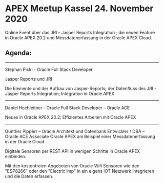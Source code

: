 # APEX Meetup Kassel  24. November 2020

Online Event über das JRI - Jasper Reports Integration ; die neuen Feature in Oracle APEX 20.2 und Messdatenerfassung in der Oracle APEX Cloud.


## Agenda:

--------

Stephan Pickl - Oracle Full Stack Developer

Jasper Reports und JRI

Die Elemente und der Aufbau von Jasper-Reports; der Datenfluss des JRI - Jasper Reports Integration; Integration in Oracle APEX

--------

Daniel Hochleitner - Oracle Full Stack Developer – Oracle ACE

Neues in Oracle APEX 20.2; Effizientes Arbeiten mit Oracle APEX

--------

Gunther Pippèrr – Oracle Architekt und Datenbank Entwickler / DBA – Oracle ACE Associate
Oracle APEX am Beispiel einer Messdatenerfassung in der Oracle
Cloud

Digitale Sensoren per REST API in wenigen Schritte in Oracle APEX einbinden.

Mit den kostenfreien Angeboten von Oracle Wifi Sensoren wie den "ESP8266" oder den "Electric imp" in ein eigens IOT Netzwerk integrieren und die Daten erfassen.
